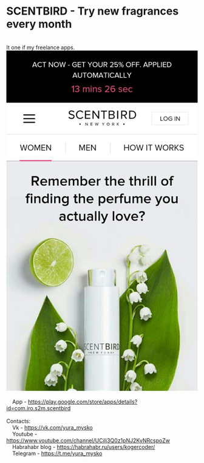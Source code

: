 #  SCENTBIRD - Try new fragrances every month
<br />It one if my freelance apps.
<br />
![alt tag](screenshot.jpg)
<br />
<br />&nbsp;&nbsp;&nbsp;&nbsp;App - https://play.google.com/store/apps/details?id=com.iro.s2m.scentbird
<br />
<br />Contacts:
<br />&nbsp;&nbsp;&nbsp;&nbsp;Vk - https://vk.com/yura_mysko
<br />&nbsp;&nbsp;&nbsp;&nbsp;Youtube - https://www.youtube.com/channel/UCiIj3Q0z1pNJ2KyNRcspoZw
<br />&nbsp;&nbsp;&nbsp;&nbsp;Habrahabr blog - https://habrahabr.ru/users/kogercoder/
<br />&nbsp;&nbsp;&nbsp;&nbsp;Telegram - https://t.me/yura_mysko